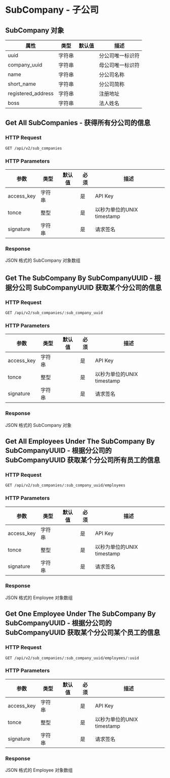 # SubCompany - 子公司

## SubCompany 对象

属性      | 类型   | 默认值 | 描述
----------|--------|--------|------|
uuid      | 字符串 |        | 分公司唯一标识符
company_uuid      | 字符串 |        | 母公司唯一标识符
name       | 字符串 |        | 分公司名称
short_name       | 字符串 |        | 分公司简称
registered_address  | 字符串 |        | 注册地址
boss  | 字符串 |        | 法人姓名


## Get All SubCompanies - 获得所有分公司的信息

### HTTP Request

`GET /api/v2/sub_companies`

### HTTP Parameters

参数       | 类型       | 默认值 | 必须 | 描述
-----------|------------|--------|------|----------------------------|
access_key | 字符串     |        | 是   | API Key
tonce      | 整型       |        | 是   | 以秒为单位的UNIX timestamp
signature  | 字符串     |        | 是   | 请求签名

### Response

JSON 格式的 SubCompany 对象数组


## Get The SubCompany By SubCompanyUUID - 根据分公司 SubCompanyUUID 获取某个分公司的信息

### HTTP Request

`GET /api/v2/sub_companies/:sub_company_uuid`

### HTTP Parameters

参数       | 类型       | 默认值 | 必须 | 描述
-----------|------------|--------|------|----------------------------|
access_key | 字符串     |        | 是   | API Key
tonce      | 整型       |        | 是   | 以秒为单位的UNIX timestamp
signature  | 字符串     |        | 是   | 请求签名

### Response

JSON 格式的 SubCompany 对象


## Get All Employees Under The SubCompany By SubCompanyUUID - 根据分公司的 SubCompanyUUID 获取某个分公司所有员工的信息

### HTTP Request

`GET /api/v2/sub_companies/:sub_company_uuid/employees`

### HTTP Parameters

参数       | 类型       | 默认值 | 必须 | 描述
-----------|------------|--------|------|----------------------------|
access_key | 字符串     |        | 是   | API Key
tonce      | 整型       |        | 是   | 以秒为单位的UNIX timestamp
signature  | 字符串     |        | 是   | 请求签名

### Response

JSON 格式的 Employee 对象数组

## Get One Employee Under The SubCompany By SubCompanyUUID - 根据分公司的 SubCompanyUUID 获取某个分公司某个员工的信息

### HTTP Request

`GET /api/v2/sub_companies/:sub_company_uuid/employees/:uuid`

### HTTP Parameters

参数       | 类型       | 默认值 | 必须 | 描述
-----------|------------|--------|------|----------------------------|
access_key | 字符串     |        | 是   | API Key
tonce      | 整型       |        | 是   | 以秒为单位的UNIX timestamp
signature  | 字符串     |        | 是   | 请求签名

### Response

JSON 格式的 Employee 对象数组
